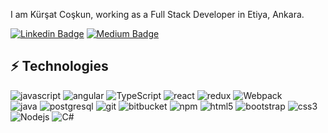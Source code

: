

I am Kürşat Coşkun, working as a Full Stack Developer in Etiya, Ankara.

[![Linkedin Badge](https://img.shields.io/badge/-kursatcoskun-blue?style=flat-square&logo=Linkedin&logoColor=white&link=https://www.linkedin.com/in/kursatcoskun/)](https://www.linkedin.com/in/kursatcoskun/)
[![Medium Badge](https://img.shields.io/badge/-@kursatcoskun-03a57a?style=flat-square&labelColor=000000&logo=Medium&link=https://medium.com/@kursatcoskun/)](https://medium.com/@kursatcoskun)

## ⚡ Technologies

<p>

 <img alt="javascript" src="https://img.shields.io/badge/-JavaScript-black?style=flat-square&logo=javascript" />
 <img alt="angular" src="https://img.shields.io/badge/-Angular-DD0031?style=flat-square&logo=angular&logoColor=white" />
  <img alt="TypeScript" src="https://img.shields.io/badge/-TypeScript-007ACC?style=flat-square&logo=typescript&logoColor=white" />
   <img alt="react" src="https://img.shields.io/badge/-React-black?style=flat-square&logo=react" />
   <img alt="redux" src="https://img.shields.io/badge/-Redux-764ABC?style=flat-square&logo=redux&logoColor=white" />
     <img alt="Webpack" src="https://img.shields.io/badge/-Webpack-8DD6F9?style=flat-square&logo=webpack&logoColor=white" /> 
     <br/>
   
 <img alt="java" src="https://img.shields.io/badge/-Java-E34A86?style=flat-square&logo=Java" /> 
  <img alt="postgresql" src="https://img.shields.io/badge/-PostgreSQL-336791?style=flat-square&logo=postgresql" /> 

 
  

  <img alt="git" src="https://img.shields.io/badge/-Git-black?style=flat-square&logo=git" />
  <img alt="bitbucket" src="https://img.shields.io/badge/-BitBucket-darkblue?style=flat-square&logo=bitbucket" />
  <img alt="npm" src="https://img.shields.io/badge/-NPM-CB3837?style=flat-square&logo=npm&logoColor=white" />
  <img alt="html5" src="https://img.shields.io/badge/-HTML5-E34F26?style=flat-square&logo=html5&logoColor=white" />
    <img alt="bootstrap" src="https://img.shields.io/badge/-Bootstrap-563D7C?style=flat-square&logo=bootstrap" />
        <img alt="css3" src="https://img.shields.io/badge/-CSS3-1572B6?style=flat-square&logo=css3" />
  <img alt="Nodejs" src="https://img.shields.io/badge/-Nodejs-43853d?style=flat-square&logo=Node.js&logoColor=white" />
  <img alt="C#" src="https://img.shields.io/badge/C%23-green&logoColor=white" />
</p>
